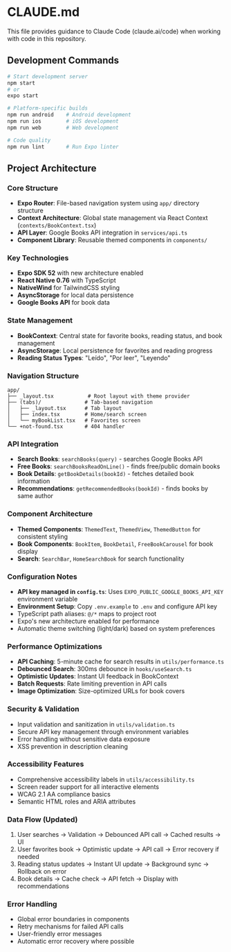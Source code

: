 # CLAUDE.md

This file provides guidance to Claude Code (claude.ai/code) when working with code in this repository.

## Development Commands

```bash
# Start development server
npm start
# or
expo start

# Platform-specific builds
npm run android    # Android development
npm run ios        # iOS development  
npm run web        # Web development

# Code quality
npm run lint       # Run Expo linter
```

## Project Architecture

### Core Structure
- **Expo Router**: File-based navigation system using `app/` directory structure
- **Context Architecture**: Global state management via React Context (`contexts/BookContext.tsx`)
- **API Layer**: Google Books API integration in `services/api.ts`
- **Component Library**: Reusable themed components in `components/`

### Key Technologies
- **Expo SDK 52** with new architecture enabled
- **React Native 0.76** with TypeScript
- **NativeWind** for TailwindCSS styling
- **AsyncStorage** for local data persistence
- **Google Books API** for book data

### State Management
- **BookContext**: Central state for favorite books, reading status, and book management
- **AsyncStorage**: Local persistence for favorites and reading progress
- **Reading Status Types**: "Leído", "Por leer", "Leyendo"

### Navigation Structure
```
app/
├── _layout.tsx           # Root layout with theme provider
├── (tabs)/              # Tab-based navigation
│   ├── _layout.tsx      # Tab layout
│   ├── index.tsx        # Home/search screen
│   └── myBookList.tsx   # Favorites screen
└── +not-found.tsx       # 404 handler
```

### API Integration
- **Search Books**: `searchBooks(query)` - searches Google Books API
- **Free Books**: `searchBooksReadOnLine()` - finds free/public domain books
- **Book Details**: `getBookDetails(bookId)` - fetches detailed book information
- **Recommendations**: `getRecommendedBooks(bookId)` - finds books by same author

### Component Architecture
- **Themed Components**: `ThemedText`, `ThemedView`, `ThemedButton` for consistent styling
- **Book Components**: `BookItem`, `BookDetail`, `FreeBookCarousel` for book display
- **Search**: `SearchBar`, `HomeSearchBook` for search functionality

### Configuration Notes
- **API key managed in `config.ts`**: Uses `EXPO_PUBLIC_GOOGLE_BOOKS_API_KEY` environment variable
- **Environment Setup**: Copy `.env.example` to `.env` and configure API key
- TypeScript path aliases: `@/*` maps to project root
- Expo's new architecture enabled for performance
- Automatic theme switching (light/dark) based on system preferences

### Performance Optimizations
- **API Caching**: 5-minute cache for search results in `utils/performance.ts`
- **Debounced Search**: 300ms debounce in `hooks/useSearch.ts`
- **Optimistic Updates**: Instant UI feedback in BookContext
- **Batch Requests**: Rate limiting prevention in API calls
- **Image Optimization**: Size-optimized URLs for book covers

### Security & Validation
- Input validation and sanitization in `utils/validation.ts`
- Secure API key management through environment variables
- Error handling without sensitive data exposure
- XSS prevention in description cleaning

### Accessibility Features
- Comprehensive accessibility labels in `utils/accessibility.ts`
- Screen reader support for all interactive elements
- WCAG 2.1 AA compliance basics
- Semantic HTML roles and ARIA attributes

### Data Flow (Updated)
1. User searches → Validation → Debounced API call → Cached results → UI
2. User favorites book → Optimistic update → API call → Error recovery if needed
3. Reading status updates → Instant UI update → Background sync → Rollback on error
4. Book details → Cache check → API fetch → Display with recommendations

### Error Handling
- Global error boundaries in components
- Retry mechanisms for failed API calls
- User-friendly error messages
- Automatic error recovery where possible
